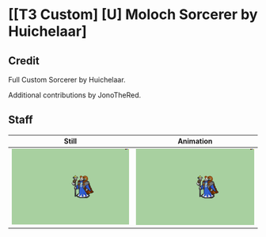 # [\[T3 Custom\] \[U\] Moloch Sorcerer by Huichelaar]

## Credit

Full Custom Sorcerer by Huichelaar. 

Additional contributions by JonoTheRed.

## Staff

| Still | Animation |
| :---: | :-------: |
| ![Staff still](./Staff_000.png) | ![Staff animation](./Staff.gif) |

